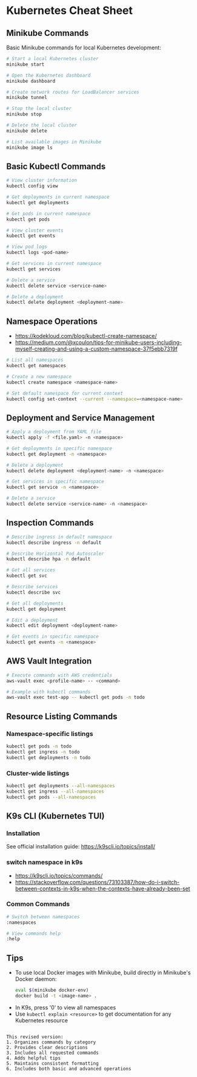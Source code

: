 # Kubernetes Cheat Sheet

## Minikube Commands

Basic Minikube commands for local Kubernetes development:

```sh
# Start a local Kubernetes cluster
minikube start

# Open the Kubernetes dashboard
minikube dashboard

# Create network routes for LoadBalancer services
minikube tunnel

# Stop the local cluster
minikube stop

# Delete the local cluster
minikube delete

# List available images in Minikube
minikube image ls
```

## Basic Kubectl Commands

```sh
# View cluster information
kubectl config view

# Get deployments in current namespace
kubectl get deployments

# Get pods in current namespace
kubectl get pods

# View cluster events
kubectl get events

# View pod logs
kubectl logs <pod-name>

# Get services in current namespace
kubectl get services

# Delete a service
kubectl delete service <service-name>

# Delete a deployment
kubectl delete deployment <deployment-name>
```

## Namespace Operations

- https://kodekloud.com/blog/kubectl-create-namespace/
- https://medium.com/@xcoulon/tips-for-minikube-users-including-myself-creating-and-using-a-custom-namespace-37f5ebb7319f

```sh
# List all namespaces
kubectl get namespaces

# Create a new namespace
kubectl create namespace <namespace-name>

# Set default namespace for current context
kubectl config set-context --current --namespace=<namespace-name>
```

## Deployment and Service Management

```sh
# Apply a deployment from YAML file
kubectl apply -f <file.yaml> -n <namespace>

# Get deployments in specific namespace
kubectl get deployment -n <namespace>

# Delete a deployment
kubectl delete deployment <deployment-name> -n <namespace>

# Get services in specific namespace
kubectl get service -n <namespace>

# Delete a service
kubectl delete service <service-name> -n <namespace>
```

## Inspection Commands

```sh
# Describe ingress in default namespace
kubectl describe ingress -n default

# Describe Horizontal Pod Autoscaler
kubectl describe hpa -n default

# Get all services
kubectl get svc

# Describe services
kubectl describe svc

# Get all deployments
kubectl get deployment

# Edit a deployment
kubectl edit deployment <deployment-name>

# Get events in specific namespace
kubectl get events -n <namespace>
```

## AWS Vault Integration

```sh
# Execute commands with AWS credentials
aws-vault exec <profile-name> -- <command>

# Example with kubectl commands
aws-vault exec test-app -- kubectl get pods -n todo
```

## Resource Listing Commands

### Namespace-specific listings
```sh
kubectl get pods -n todo
kubectl get ingress -n todo
kubectl get deployments -n todo
```

### Cluster-wide listings
```sh
kubectl get deployments --all-namespaces
kubectl get ingress --all-namespaces
kubectl get pods --all-namespaces
```

## K9s CLI (Kubernetes TUI)

### Installation
See official installation guide: https://k9scli.io/topics/install/

### switch namespace in k9s
- https://k9scli.io/topics/commands/
- https://stackoverflow.com/questions/73103387/how-do-i-switch-between-contexts-in-k9s-when-the-contexts-have-already-been-set

### Common Commands
```sh
# Switch between namespaces
:namespaces

# View commands help
:help
```

## Tips
- To use local Docker images with Minikube, build directly in Minikube's Docker daemon:
  ```sh
  eval $(minikube docker-env)
  docker build -t <image-name> .
  ```
- In K9s, press '0' to view all namespaces
- Use `kubectl explain <resource>` to get documentation for any Kubernetes resource
```

This revised version:
1. Organizes commands by category
2. Provides clear descriptions
3. Includes all requested commands
4. Adds helpful tips
5. Maintains consistent formatting
6. Includes both basic and advanced operations
